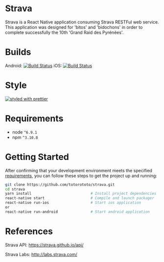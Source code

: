 # Strava

Strava is a React Native application consuming Strava RESTFul web service.
This application was designed for 'bitos' and 'bidochons' in order to complete successfully the 10th 'Grand Raid des Pyrénées'.

# Builds

Android: [![Build Status](https://www.bitrise.io/app/a416933328198685.svg?token=0-NdeRg6y57BlLMUX0VIRg)](https://www.bitrise.io/app/a416933328198685)  iOS: [![Build Status](https://www.bitrise.io/app/17f5bc5ad4a502af.svg?token=08vLH5UDITLIxqCG-tumdw&branch=master)](https://www.bitrise.io/app/17f5bc5ad4a502af)

# Style

[![styled with prettier](https://img.shields.io/badge/styled_with-prettier-ff69b4.svg)](https://github.com/prettier/prettier)

# Requirements
* node `^6.9.1`
* npm `^3.10.8`

# Getting Started

After confirming that your development environment meets the specified [requirements](#requirements), you can follow these steps to get the project up and running:


```bash
git clone https://github.com/totorototo/strava.git
cd strava
yarn install                           # Install project dependencies
react-native start                     # Compile and launch packager
react-native run-ios                   # Start ios application
or
react-native run-android               # Start android application
```

# References

Strava API: https://strava.github.io/api/

Strava Labs: http://labs.strava.com/



